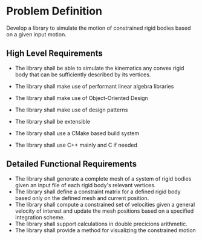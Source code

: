 # Problem Definition
Develop a library to simulate the motion of constrained rigid bodies based on a given input motion.

## High Level Requirements
- The library shall be able to simulate the kinematics any convex rigid body that can be sufficiently described by its vertices.
- The library shall make use of performant linear algebra libraries

- The library shall make use of Object-Oriented Design

- The library shall make use of design patterns

- The library shall be extensible

- The library shall use a CMake based build system

- The library shall use C++ mainly and C if needed

## Detailed Functional Requirements
- The library shall generate a complete mesh of a system of rigid bodies given an input file of each rigid body's relevant vertices. 
- The library shall define a constraint matrix for a defined rigid body based only on the defined mesh and current position.
- The library shall compute a constrained set of velocities given a general velocity of interest and update the mesh positions based on a specified integration scheme.
- The library shall support calculations in double precicions arithmetic.
- The library shall provide a method for visualizing the constrained motion